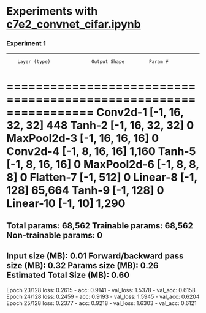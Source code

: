 # Experiments with [c7e2_convnet_cifar.ipynb](c7e2_convnet_cifar.ipynb)

### Experiment 1

----------------------------------------------------------------
        Layer (type)               Output Shape         Param #
================================================================
            Conv2d-1           [-1, 16, 32, 32]             448
              Tanh-2           [-1, 16, 32, 32]               0
         MaxPool2d-3           [-1, 16, 16, 16]               0
            Conv2d-4            [-1, 8, 16, 16]           1,160
              Tanh-5            [-1, 8, 16, 16]               0
         MaxPool2d-6              [-1, 8, 8, 8]               0
           Flatten-7                  [-1, 512]               0
            Linear-8                  [-1, 128]          65,664
              Tanh-9                  [-1, 128]               0
           Linear-10                   [-1, 10]           1,290
================================================================
Total params: 68,562
Trainable params: 68,562
Non-trainable params: 0
----------------------------------------------------------------
Input size (MB): 0.01
Forward/backward pass size (MB): 0.32
Params size (MB): 0.26
Estimated Total Size (MB): 0.60
----------------------------------------------------------------

Epoch 23/128 loss: 0.2615 - acc: 0.9141 - val_loss: 1.5378 - val_acc: 0.6158
Epoch 24/128 loss: 0.2459 - acc: 0.9193 - val_loss: 1.5945 - val_acc: 0.6204
Epoch 25/128 loss: 0.2377 - acc: 0.9218 - val_loss: 1.6303 - val_acc: 0.6121